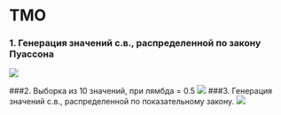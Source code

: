 # TMO
### 1.	Генерация значений с.в., распределенной по закону Пуассона
[![](https://sun9-22.userapi.com/c857432/v857432699/1d4f19/OeQDbSR-3Og.jpg)](https://sun9-22.userapi.com/c857432/v857432699/1d4f19/OeQDbSR-3Og.jpg)

###2. Выборка из 10 значений, при лямбда = 0.5
[![](https://sun9-57.userapi.com/c857432/v857432699/1d4f20/afuDnEPqmzg.jpg)](https://sun9-57.userapi.com/c857432/v857432699/1d4f20/afuDnEPqmzg.jpg)
###3. Генерация значений с.в., распределенной по показательному закону.
[![](https://sun9-15.userapi.com/c857432/v857432699/1d4f27/RXJdWf9Zucc.jpg)](https://sun9-15.userapi.com/c857432/v857432699/1d4f27/RXJdWf9Zucc.jpg)
